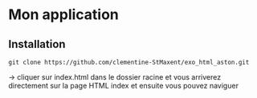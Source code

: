 # Mon application

## Installation

``` Shell
git clone https://github.com/clementine-StMaxent/exo_html_aston.git

````

-> cliquer sur index.html dans le dossier racine et vous arriverez directement sur la page HTML index et ensuite vous pouvez naviguer